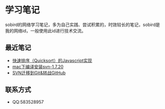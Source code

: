 # 学习笔记
sobird的网络学习笔记，多为自己实践、尝试积累的，时效较长的笔记，sobird是我的网络id，一般使用此id进行技术交流。

## 最近笔记

* [快速排序（Quicksort）的Javascript实现]()
* [mac下编译安装svn-1.7.20](https://github.com/crossyou/book/blob/master/svn/mac%E4%B8%8B%E7%BC%96%E8%AF%91%E5%AE%89%E8%A3%85svn1.7.20.md)
* [SVN迁移到Git&转战GitHub](https://github.com/crossyou/book/blob/master/git/SVN%E8%BF%81%E7%A7%BB%E5%88%B0Git%26%E8%BD%AC%E6%88%98GitHub.md)


## 联系方式

* QQ:583528957